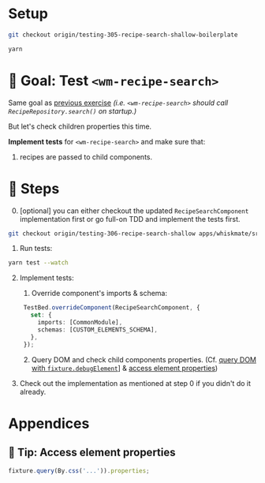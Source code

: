 # Setup

```sh
git checkout origin/testing-305-recipe-search-shallow-boilerplate

yarn
```

# 🎯 Goal: Test `<wm-recipe-search>`

Same goal as [previous exercise](302-recipe-search-integration.md) _(i.e. `<wm-recipe-search>` should call `RecipeRepository.search()` on startup.)_

But let's check children properties this time.

**Implement tests** for `<wm-recipe-search>` and make sure that:

1. recipes are passed to child components.

# 📝 Steps

0. [optional] you can either checkout the updated `RecipeSearchComponent` implementation first or go full-on TDD and implement the tests first.
```sh
git checkout origin/testing-306-recipe-search-shallow apps/whiskmate/src/app/recipe/recipe-search.component.ts
```

1. Run tests:

```sh
yarn test --watch
```

2. Implement tests:

   1. Override component's imports & schema:

   ```ts
    TestBed.overrideComponent(RecipeSearchComponent, {
      set: {
        imports: [CommonModule],
        schemas: [CUSTOM_ELEMENTS_SCHEMA],
      },
    });
   ```

   2. Query DOM and check child components properties. (Cf. [query DOM with `fixture.debugElement`](04-recipe-search-integration.md#-tip-query-dom-with-fixturedebugelement)] & [access element properties](#-tip-access-element-properties))

3. Check out the implementation as mentioned at step 0 if you didn't do it already.

# Appendices

## 🎁 Tip: Access element properties

```ts
fixture.query(By.css('...')).properties;
```

